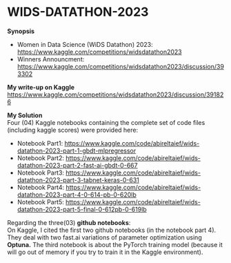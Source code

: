 # WIDS-DATATHON-2023
**Synopsis**
- Women in Data Science (WiDS Datathon) 2023: https://www.kaggle.com/competitions/widsdatathon2023
- Winners Announcment: https://www.kaggle.com/competitions/widsdatathon2023/discussion/393302

**My write-up on Kaggle**  
https://www.kaggle.com/competitions/widsdatathon2023/discussion/391826

**My Solution**  
Four (04) Kaggle notebooks containing the complete set of code files (including kaggle scores) were provided here:

- Notebook Part1: https://www.kaggle.com/code/abireltaief/wids-datathon-2023-part-1-gbdt-mlpregressor
- Notebook Part2: https://www.kaggle.com/code/abireltaief/wids-datathon-2023-part-2-fast-ai-gbdt-0-667
- Notebook Part3: https://www.kaggle.com/code/abireltaief/wids-datathon-2023-part-3-tabnet-keras-0-631
- Notebook Part4: https://www.kaggle.com/code/abireltaief/wids-datathon-2023-part-4-0-614-pb-0-620lb
- Notebook Part5: https://www.kaggle.com/code/abireltaief/wids-datathon-2023-part-5-final-0-612pb-0-619lb

Regarding the three(03) **github notebooks**:  
On Kaggle, I cited the first two github notebooks (in the notebook part 4). They deal with two fast.ai variations of parameter optimization using **Optuna.** 
The third notebook is about the PyTorch training model (because it will go out of memory if you try to train it in the Kaggle environment).
